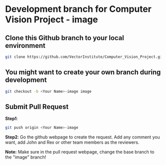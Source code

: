 # Development branch for Computer Vision Project - image

## Clone this Github branch to your local environment

```bash
git clone https://github.com/VectorInstitute/Computer_Vision_Project.git --branch image
```

## You might want to create your own branch during development

```bash
git checkout -b <Your Name>-image image
```

## Submit Pull Request

**Step1**:
```bash
git push origin <Your Name>-image
```

**Step2**: 
Go the github webpage to create the request. Add any comment you want, add John and Rex or other team members as the reviewers.

**Note:**
Make sure in the pull request webpage, change the base branch to the "image" branch!
